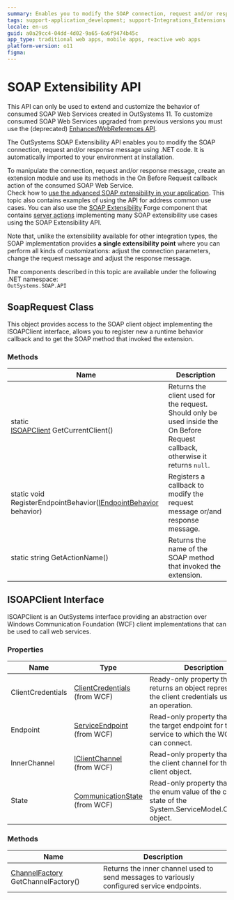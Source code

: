 ```yaml
---
summary: Enables you to modify the SOAP connection, request and/or response message in an extension.
tags: support-application_development; support-Integrations_Extensions
locale: en-us
guid: a0a29cc4-04dd-4d02-9a65-6a6f9474b45c
app_type: traditional web apps, mobile apps, reactive web apps
platform-version: o11
figma:
---
```


# SOAP Extensibility API

<div class="info" markdown="1">

This API can only be used to extend and customize the behavior of consumed SOAP Web Services created in OutSystems 11. To customize consumed SOAP Web Services upgraded from previous versions you must use the (deprecated) [EnhancedWebReferences API](auto/enhancedwebreferences-api.final.md).

</div>

The OutSystems SOAP Extensibility API enables you to modify the SOAP connection, request and/or response message using .NET code. It is automatically imported to your environment at installation.

To manipulate the connection, request and/or response message, create an extension module and use its methods in the On Before Request callback action of the consumed SOAP Web Service.  
Check how to [use the advanced SOAP extensibility in your application](<../../integration-with-systems/soap/consume/advanced-extensibility.md>). This topic also contains examples of using the API for address common use cases. You can also use the [SOAP Extensibility](https://www.outsystems.com/forge/component-overview/5322/soap-extensibility) Forge component that contains [server actions](https://www.outsystems.com/forge/component-documentation/5322/soap-extensibility/0) implementing many SOAP extensibility use cases using the SOAP Extensibility API.

<div class="info" markdown="1">

Note that, unlike the extensibility available for other integration types, the SOAP implementation provides **a single extensibility point** where you can perform all kinds of customizations: adjust the connection parameters, change the request message and adjust the response message.

</div>

The components described in this topic are available under the following .NET namespace:  
`OutSystems.SOAP.API`

## SoapRequest Class

This object provides access to the SOAP client object implementing the ISOAPClient interface, allows you to register new a runtime behavior callback and to get the SOAP method that invoked the extension.

### Methods

Name  |  Description  
---|---  
static <br/>[ISOAPClient](<#isoapclient-interface>) GetCurrentClient() | Returns the client used for the request. Should only be used inside the On Before Request callback, otherwise it returns `null`.
static void RegisterEndpointBehavior([IEndpointBehavior](<https://docs.microsoft.com/en-us/dotnet/api/system.servicemodel.description.iendpointbehavior?view=netframework-4.6.1>) behavior) | Registers a callback to modify the request message or/and response message.
static string GetActionName() | Returns the name of the SOAP method that invoked the extension. 


## ISOAPClient Interface

ISOAPClient is an OutSystems interface providing an abstraction over Windows Communication Foundation (WCF) client implementations that can be used to call web services.

### Properties 

Name | Type |  Description  
---|---|---  
ClientCredentials | [ClientCredentials](<https://docs.microsoft.com/en-us/dotnet/api/system.servicemodel.description.clientcredentials?view=netframework-4.6.1>)<br/>(from WCF) | Ready-only property that returns an object representing the client credentials used to call an operation.
Endpoint | [ServiceEndpoint](<https://docs.microsoft.com/en-us/dotnet/api/system.servicemodel.description.serviceendpoint?view=netframework-4.6.1>)<br/>(from WCF) | Read-only property that returns the target endpoint for the service to which the WCF client can connect.
InnerChannel | [IClientChannel](<https://docs.microsoft.com/en-us/dotnet/api/system.servicemodel.iclientchannel?view=netframework-4.6.1>)<br/>(from WCF) | Read-only property that returns the client channel for the WCF client object.
State | [CommunicationState](<https://docs.microsoft.com/en-us/dotnet/api/system.servicemodel.communicationstate?view=netframework-4.6.1>)<br/>(from WCF) | Read-only property that returns the enum value of the current state of the System.ServiceModel.ClientBase object.

### Methods

Name  |  Description  
---|---  
[ChannelFactory](<https://docs.microsoft.com/en-us/dotnet/api/system.servicemodel.channelfactory?view=netframework-4.6.1>) GetChannelFactory() | Returns the inner channel used to send messages to variously configured service endpoints.
